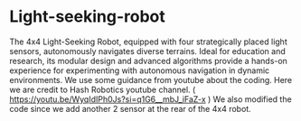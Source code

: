 # Light-seeking-robot
The 4x4 Light-Seeking Robot, equipped with four strategically placed light sensors, autonomously navigates diverse terrains. Ideal for education and research, its modular design and advanced algorithms provide a hands-on experience for experimenting with autonomous navigation in dynamic environments.
We use some guidance from youtube about the coding. Here we are credit to Hash Robotics youtube channel.   ( https://youtu.be/WyqIdIPh0Js?si=q1G6__mbJ_iFaZ-x ) 
We also modified the code since we add another 2 sensor at the rear of the 4x4 robot. 
